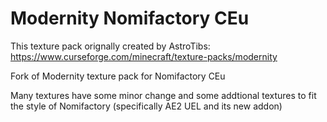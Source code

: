 # Modernity Nomifactory CEu
This texture pack orignally created by AstroTibs: https://www.curseforge.com/minecraft/texture-packs/modernity

Fork of Modernity texture pack for Nomifactory CEu

Many textures have some minor change and some addtional textures to fit the style of Nomifactory (specifically AE2 UEL and its new addon)
